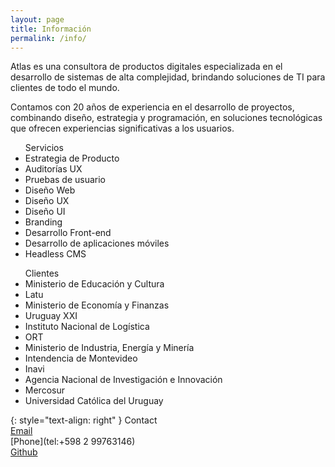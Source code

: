 ```yaml
---
layout: page
title: Información
permalink: /info/
---
```

Atlas es una consultora de productos digitales especializada en el desarrollo de sistemas de alta complejidad, brindando soluciones de TI para clientes de todo el mundo.

Contamos con 20 años de experiencia en el desarrollo de proyectos, combinando diseño, estrategia y programación, en soluciones tecnológicas que ofrecen experiencias significativas a los usuarios.

<ul class="right-align">
<span class="text-sm">Servicios</span>
  <li>Estrategia de Producto</li>
  <li>Auditorías UX</li>
  <li>Pruebas de usuario</li>
  <li>Diseño Web</li>
  <li>Diseño UX</li>
  <li>Diseño UI</li>
  <li>Branding</li>
  <li>Desarrollo Front-end</li>
  <li>Desarrollo de aplicaciones móviles</li>
  <li>Headless CMS</li>
</ul>
<ul>
<span class="text-sm">Clientes</span>
  <li>Ministerio de Educación y Cultura</li>
  <li>Latu</li>
  <li>Ministerio de Economía y Finanzas</li>
  <li>Uruguay XXI</li>
  <li>Instituto Nacional de Logística</li>
  <li>ORT</li>
  <li>Ministerio de Industria, Energía y Minería</li>
  <li>Intendencia de Montevideo</li>
  <li>Inavi</li>
  <li>Agencia Nacional de Investigación e Innovación</li>
  <li>Mercosur</li>
  <li>Universidad Católica del Uruguay</li>
</ul>

{: style="text-align: right" }
<span class="text-sm">Contact</span><br>
[Email](mailto:contacto@atlas.com.uy)<br>
[Phone](tel:+598 2 99763146)<br>
[Github](https://github.com/Atlas-uy)